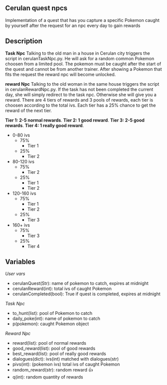 ## Cerulan quest npcs

Implementation of a quest that has you capture a specific Pokemon caught by yourself after the request for an npc every day to gain rewards  

## Description

**Task Npc**
Talking to the old man in a house in Cerulan city triggers the script in cerulanTaskNpc.py.
He will ask for a random common Pokemon choosen from a limited pool.
The pokemon must be caught after the start of the quest and cannot be from another trainer.
After showing a Pokemon that fits the request the reward npc will become unlocked.

**reward Npc**
Talking to the old woman in the same house triggers the script in cerulanRewardNpc.py.
If the task has not been completed the current day, she will simply redirect to the task npc.
Otherwise she will give you a reward.
There are 4 tiers of rewards and 3 pools of rewards, each tier is choosen according to the total ivs.
Each tier has a 25% chance to get the reward of the next tier.

**Tier 1: 2-5 normal rewards**.
**Tier 2: 1 good reward**.
**Tier 3: 2-5 good rewards**.
**Tier 4: 1 really good reward**.

* 0-80 ivs 
	* 75%
		* Tier 1
	* 25%
		* Tier 2
* 80-120 ivs 
	* 75%
		* Tier 2
	* 25%
		* Tier 1
		* Tier 2
* 120-160 ivs
	* 75%
		* Tier 1
		* Tier 2
	* 25% 
		* Tier 3
* 160+ ivs
	* 75% 
		* Tier 3
	* 25% 
		* Tier 4

## Variables

*User vars*
* cerulanQuest(Str): name of pokemon to catch, expires at midnight
* cerulanReward(int): total ivs of caught Pokemon
* cerulanCompleted(bool): True if quest is completed, expires at midnight

*Task Npc*
* to_hunt(list): pool of Pokemon to catch
* daily_poke(int): name of pokemon to catch
* p(pokemon): caught Pokemon object

*Reward Npc*
* reward(list): pool of normal rewards
* good_reward(list): pool of good rewards
* best_reward(list): pool of really good rewards
* dialogues(dict): ivs(int) matched with dialogues(str)
* pivs(int): (pokemon ivs) total ivs of caught Pokemon
* random_reward(str): random reward :+1:
* q(int): random quantity of rewards
